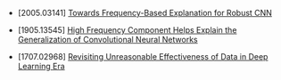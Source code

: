 - [2005.03141] [Towards Frequency-Based Explanation for Robust CNN](https://arxiv.org/abs/2005.03141)

- [1905.13545] [High Frequency Component Helps Explain the Generalization of Convolutional Neural Networks](https://arxiv.org/abs/1905.13545)

- [1707.02968] [Revisiting Unreasonable Effectiveness of Data in Deep Learning Era](https://arxiv.org/abs/1707.02968)
